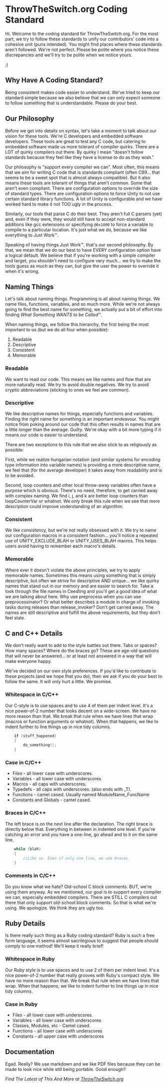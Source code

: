 ﻿# ThrowTheSwitch.org Coding Standard

Hi.
Welcome to the coding standard for ThrowTheSwitch.org.
For the most part, we try to follow these standards to unify our contributors' code into a cohesive unit (puns intended).
You might find places where these standards aren't followed.
We're not perfect. Please be polite where you notice these discrepancies and we'll try to be polite when we notice yours.

;)

## Why Have A Coding Standard?

Being consistent makes code easier to understand.
We've tried to keep our standard simple because we also believe that we can only expect someone to follow something that is understandable.
Please do your best.

## Our Philosophy

Before we get into details on syntax, let's take a moment to talk about our vision for these tools.
We're C developers and embedded software developers.
These tools are great to test any C code, but catering to embedded software made us more tolerant of compiler quirks.
There are a LOT of quirky compilers out there.
By quirky I mean "doesn't follow standards because they feel like they have a license to do as they wish."

Our philosophy is "support every compiler we can".
Most often, this means that we aim for writing C code that is standards compliant (often C89... that seems to be a sweet spot that is almost always compatible).
But it also means these tools are tolerant of things that aren't common.
Some that aren't even compliant.
There are configuration options to override the size of standard types.
There are configuration options to force Unity to not use certain standard library functions.
A lot of Unity is configurable and we have worked hard to make it not TOO ugly in the process.

Similarly, our tools that parse C do their best.
They aren't full C parsers (yet) and, even if they were, they would still have to accept non-standard additions like gcc extensions or specifying `@0x1000` to force a variable to compile to a particular location.
It's just what we do, because we like everything to Just Work™.

Speaking of having things Just Work™, that's our second philosophy.
By that, we mean that we do our best to have EVERY configuration option have a logical default.
We believe that if you're working with a simple compiler and target, you shouldn't need to configure very much... we try to make the tools guess as much as they can, but give the user the power to override it when it's wrong.

## Naming Things

Let's talk about naming things.
Programming is all about naming things.
We name files, functions, variables, and so much more.
While we're not always going to find the best name for something, we actually put a bit of effort into finding *What Something WANTS to be Called*™.

When naming things, we follow this hierarchy, the first being the most important to us (but we do all four when possible):

1. Readable
2. Descriptive
3. Consistent
4. Memorable

### Readable

We want to read our code.
This means we like names and flow that are more naturally read.
We try to avoid double negatives.
We try to avoid cryptic abbreviations (sticking to ones we feel are common).

### Descriptive

We like descriptive names for things, especially functions and variables.
Finding the right name for something is an important endeavour.
You might notice from poking around our code that this often results in names that are a little longer than the average.
Guilty.
We're okay with a bit more typing if it means our code is easier to understand.

There are two exceptions to this rule that we also stick to as religiously as possible:

First, while we realize hungarian notation (and similar systems for encoding type information into variable names) is providing a more descriptive name, we feel that (for the average developer) it takes away from readability and is to be avoided.

Second, loop counters and other local throw-away variables often have a purpose which is obvious.
There's no need, therefore, to get carried away with complex naming.
We find i, j, and k are better loop counters than loopCounterVar or whatnot.
We only break this rule when we see that more description could improve understanding of an algorithm.

### Consistent

We like consistency, but we're not really obsessed with it.
We try to name our configuration macros in a consistent fashion... you'll notice a repeated use of UNITY_EXCLUDE_BLAH or UNITY_USES_BLAH macros.
This helps users avoid having to remember each macro's details.

### Memorable

Where ever it doesn't violate the above principles, we try to apply memorable names.
Sometimes this means using something that is simply descriptive, but often we strive for descriptive AND unique... we like quirky names that stand out in our memory and are easier to search for.
Take a look through the file names in Ceedling and you'll get a good idea of what we are talking about here.
Why use preprocess when you can use preprocessinator?
Or what better describes a module in charge of invoking tasks during releases than release_invoker?
Don't get carried away.
The names are still descriptive and fulfill the above requirements, but they don't feel stale.

## C and C++ Details

We don't really want to add to the style battles out there.
Tabs or spaces?
How many spaces?
Where do the braces go?
These are age-old questions that will never be answered... or at least not answered in a way that will make everyone happy.

We've decided on our own style preferences.
If you'd like to contribute to these projects (and we hope that you do), then we ask if you do your best to follow the same.
It will only hurt a little. We promise.

### Whitespace in C/C++

Our C-style is to use spaces and to use 4 of them per indent level.
It's a nice power-of-2 number that looks decent on a wide-screen.
We have no more reason than that.
We break that rule when we have lines that wrap (macros or function arguments or whatnot).
When that happens, we like to indent further to line things up in nice tidy columns.

```C
    if (stuff_happened)
    {
        do_something();
    }
```

### Case in C/C++

- Files - all lower case with underscores.
- Variables - all lower case with underscores
- Macros - all caps with underscores.
- Typedefs - all caps with underscores. (also ends with _T).
- Functions - camel cased. Usually named ModuleName_FuncName
- Constants and Globals - camel cased.

### Braces in C/C++

The left brace is on the next line after the declaration.
The right brace is directly below that.
Everything in between in indented one level.
If you're catching an error and you have a one-line, go ahead and to it on the same line.

```C
    while (blah)
    {
        //Like so. Even if only one line, we use braces.
    }
```

### Comments in C/C++

Do you know what we hate?
Old-school C block comments.
BUT, we're using them anyway.
As we mentioned, our goal is to support every compiler we can, especially embedded compilers.
There are STILL C compilers out there that only support old-school block comments.
So that is what we're using.
We apologize.
We think they are ugly too.

## Ruby Details

Is there really such thing as a Ruby coding standard?
Ruby is such a free form language, it seems almost sacrilegious to suggest that people should comply to one method!
We'll keep it really brief!

### Whitespace in Ruby

Our Ruby style is to use spaces and to use 2 of them per indent level.
It's a nice power-of-2 number that really grooves with Ruby's compact style.
We have no more reason than that.
We break that rule when we have lines that wrap.
When that happens, we like to indent further to line things up in nice tidy columns.

### Case in Ruby

- Files - all lower case with underscores.
- Variables - all lower case with underscores
- Classes, Modules, etc - Camel cased.
- Functions - all lower case with underscores
- Constants - all upper case with underscores

## Documentation

Egad.
Really?
We use markdown and we like PDF files because they can be made to look nice while still being portable.
Good enough?

*Find The Latest of This And More at [ThrowTheSwitch.org][]*

[ThrowTheSwitch.org]: https://throwtheswitch.org
